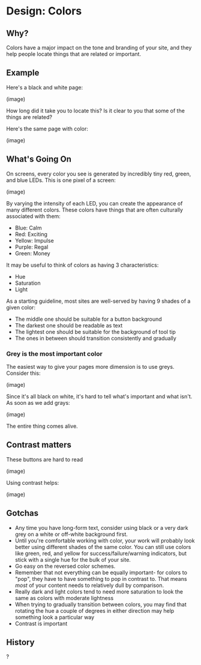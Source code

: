 # Design: Colors

## Why?

Colors have a major impact on the tone and branding of your site, and they help people locate things that are related or important.

## Example

Here's a black and white page:

(image)

How long did it take you to locate this? Is it clear to you that some of the things are related?

Here's the same page with color:

(image)

## What's Going On

On screens, every color you see is generated by incredibly tiny red, green, and blue LEDs. This is one pixel of a screen:

(image)

By varying the intensity of each LED, you can create the appearance of many different colors. These colors have things that are often culturally associated with them:

* Blue: Calm
* Red: Exciting
* Yellow: Impulse
* Purple: Regal
* Green: Money

It may be useful to think of colors as having 3 characteristics:

* Hue
* Saturation
* Light

As a starting guideline, most sites are well-served by having 9 shades of a given color:

* The middle one should be suitable for a button background
* The darkest one should be readable as text
* The lightest one should be suitable for the background of tool tip
* The ones in between should transition consistently and gradually

### Grey is the most important color

The easiest way to give your pages more dimension is to use greys. Consider this:

(image)

Since it's all black on white, it's hard to tell what's important and what isn't. As soon as we add grays:

(image)

The entire thing comes alive.

## Contrast matters

These buttons are hard to read

(image)

Using contrast helps:

(image)

## Gotchas

* Any time you have long-form text, consider using black or a very dark grey on a white or off-white background first.
* Until you're comfortable working with color, your work will probably look better using different shades of the same color. You can still use colors like green, red, and yellow for success/failure/warning indicators, but stick with a single hue for the bulk of your site.
* Go easy on the reversed color schemes.
* Remember that not everything can be equally important- for colors to "pop", they have to have something to pop in contrast to. That means _most_ of your content needs to relatively dull by comparison.
* Really dark and light colors tend to need more saturation to look the same as colors with moderate lightness
* When trying to gradually transition between colors, you may find that rotating the hue a couple of degrees in either direction may help something look a particular way
* Contrast is important

## History

?
